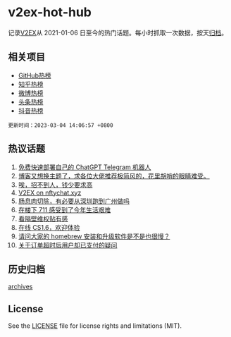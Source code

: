 # v2ex-hot-hub

 记录[V2EX](https://www.v2ex.com/)从 2021-01-06 日至今的热门话题。每小时抓取一次数据，按天[归档](archives)。
 
 ## 相关项目

- [GitHub热榜](https://github.com/it985/github-hot-hub)
- [知乎热榜](https://github.com/it985/zhihu-hot-hub)
- [微博热榜](https://github.com/it985/weibo-hot-hub)
- [头条热榜](https://github.com/it985/toutiao-hot-hub)
- [抖音热榜](https://github.com/it985/douyin-hot-hub)


 `更新时间：2023-03-04 14:06:57 +0800`

## 热议话题

1. [免费快速部署自己的 ChatGPT Telegram 机器人](https://www.v2ex.com/t/920842)
1. [博客又想换主题了，求各位大佬推荐极简风的，花里胡哨的眼睛难受。](https://www.v2ex.com/t/921010)
1. [唉，招不到人，钱少要求高](https://www.v2ex.com/t/920862)
1. [V2EX on nftychat.xyz](https://www.v2ex.com/t/920829)
1. [肠息肉切除，有必要从深圳跑到广州做吗](https://www.v2ex.com/t/920822)
1. [在楼下 711 感受到了今年生活艰难](https://www.v2ex.com/t/920835)
1. [看隔壁维权贴有感](https://www.v2ex.com/t/920821)
1. [在线 CS1.6，欢迎体验](https://www.v2ex.com/t/920837)
1. [请问大家的 homebrew 安装和升级软件是不是也很慢？](https://www.v2ex.com/t/920873)
1. [关于订单超时后用户却已支付的疑问](https://www.v2ex.com/t/920860)

## 历史归档

[archives](archives)

## License

See the [LICENSE](LICENSE) file for license rights and limitations (MIT).
